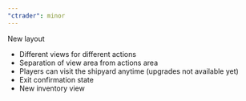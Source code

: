 ```yaml
---
"ctrader": minor
---
```


New layout

- Different views for different actions
- Separation of view area from actions area
- Players can visit the shipyard anytime (upgrades not available yet)
- Exit confirmation state
- New inventory view
